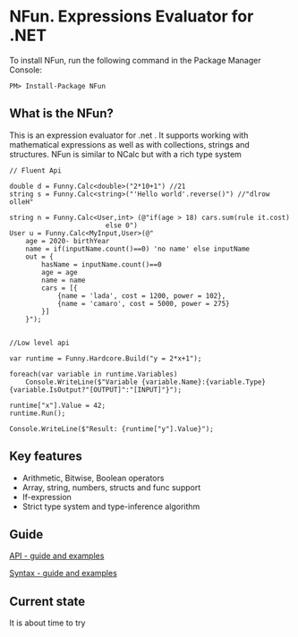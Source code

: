 # NFun. Expressions Evaluator for .NET

To install NFun, run the following command in the Package Manager Console:

```
PM> Install-Package NFun 
```

## What is the NFun?

This is an expression evaluator for .net . It supports working with mathematical expressions as well as with collections, strings and structures. NFun is similar to NCalc but with a rich type system

```
// Fluent Api

double d = Funny.Calc<double>("2*10+1") //21  
string s = Funny.Calc<string>("'Hello world'.reverse()") //"dlrow olleH"

string n = Funny.Calc<User,int> (@"if(age > 18) cars.sum(rule it.cost) 
				     	else 0")
User u = Funny.Calc<MyInput,User>(@"
	age = 2020- birthYear
	name = if(inputName.count()==0) 'no name' else inputName
	out = {
		hasName = inputName.count()==0
		age = age
		name = name
		cars = [{
			{name = 'lada', cost = 1200, power = 102},
			{name = 'camaro', cost = 5000, power = 275}
		}]
	}");
				     
```

```
//Low level api

var runtime = Funny.Hardcore.Build("y = 2*x+1");

foreach(var variable in runtime.Variables)
	Console.WriteLine($"Variable {variable.Name}:{variable.Type} {variable.IsOutput?"[OUTPUT]":"[INPUT]"}");

runtime["x"].Value = 42;
runtime.Run();

Console.WriteLine($"Result: {runtime["y"].Value}");

```

## Key features

- Arithmetic, Bitwise, Boolean operators
- Array, string, numbers, structs and func support 
- If-expression
- Strict type system and type-inference algorithm 

## Guide

[API - guide and examples](https://github.com/tmteam/NFun/blob/master/Examples/ApiUsageExamplesAndExplanation.cs)

[Syntax - guide and examples](https://github.com/tmteam/NFun/blob/master/Examples/SyntaxExamplesAndExplanation.cs)

## Current state

It is about time to try
